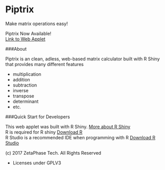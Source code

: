 # Piptrix
Make matrix operations easy!

Piptrix Now Available!  
[Link to Web Applet](https://xeliot.shinyapps.io/Piptrix/)

###About

Piptrix is an clean, adless, web-based matrix calculator built with R Shiny that provides many different features
- multiplication
- addition
- subtraction
- inverse
- transpose
- determinant
- etc.

###Quick Start for Developers

This web applet was built with R Shiny. [More about R Shiny](https://shiny.rstudio.com/)  
R is required for R shiny [Download R](https://cran.r-project.org/mirrors.html)  
R Studio is a recommended IDE when programming with R [Download R Studio](https://www.rstudio.com/products/rstudio/download/)

(c) 2017 ZetaPhase Tech. All Rights Reserved
- Licenses under GPLV3
